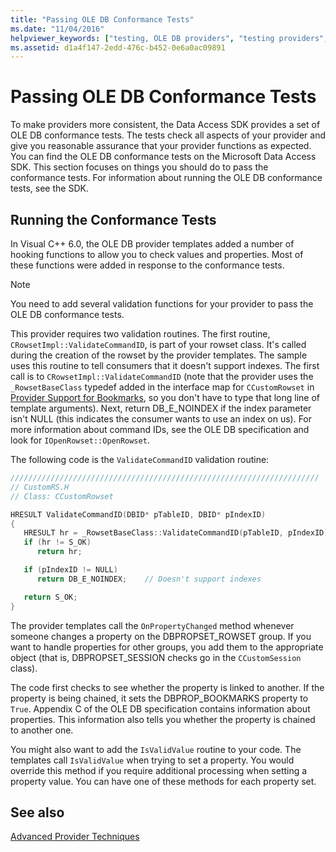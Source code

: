 ```yaml
---
title: "Passing OLE DB Conformance Tests"
ms.date: "11/04/2016"
helpviewer_keywords: ["testing, OLE DB providers", "testing providers", "conformance testing", "conformance testing [OLE DB]", "OLE DB providers, testing"]
ms.assetid: d1a4f147-2edd-476c-b452-0e6a0ac09891
---
```

# Passing OLE DB Conformance Tests

To make providers more consistent, the Data Access SDK provides a set of OLE DB conformance tests. The tests check all aspects of your provider and give you reasonable assurance that your provider functions as expected. You can find the OLE DB conformance tests on the Microsoft Data Access SDK. This section focuses on things you should do to pass the conformance tests. For information about running the OLE DB conformance tests, see the SDK.

## Running the Conformance Tests

In Visual C++ 6.0, the OLE DB provider templates added a number of hooking functions to allow you to check values and properties. Most of these functions were added in response to the conformance tests.

> [!NOTE]
> You need to add several validation functions for your provider to pass the OLE DB conformance tests.

This provider requires two validation routines. The first routine, `CRowsetImpl::ValidateCommandID`, is part of your rowset class. It's called during the creation of the rowset by the provider templates. The sample uses this routine to tell consumers that it doesn't support indexes. The first call is to `CRowsetImpl::ValidateCommandID` (note that the provider uses the `_RowsetBaseClass` typedef added in the interface map for `CCustomRowset` in [Provider Support for Bookmarks](../../data/oledb/provider-support-for-bookmarks.md), so you don't have to type that long line of template arguments). Next, return DB_E_NOINDEX if the index parameter isn't NULL (this indicates the consumer wants to use an index on us). For more information about command IDs, see the OLE DB specification and look for `IOpenRowset::OpenRowset`.

The following code is the `ValidateCommandID` validation routine:

```cpp
/////////////////////////////////////////////////////////////////////
// CustomRS.H
// Class: CCustomRowset

HRESULT ValidateCommandID(DBID* pTableID, DBID* pIndexID)
{
   HRESULT hr = _RowsetBaseClass::ValidateCommandID(pTableID, pIndexID);
   if (hr != S_OK)
      return hr;

   if (pIndexID != NULL)
      return DB_E_NOINDEX;    // Doesn't support indexes

   return S_OK;
}
```

The provider templates call the `OnPropertyChanged` method whenever someone changes a property on the DBPROPSET_ROWSET group. If you want to handle properties for other groups, you add them to the appropriate object (that is, DBPROPSET_SESSION checks go in the `CCustomSession` class).

The code first checks to see whether the property is linked to another. If the property is being chained, it sets the DBPROP_BOOKMARKS property to `True`. Appendix C of the OLE DB specification contains information about properties. This information also tells you whether the property is chained to another one.

You might also want to add the `IsValidValue` routine to your code. The templates call `IsValidValue` when trying to set a property. You would override this method if you require additional processing when setting a property value. You can have one of these methods for each property set.

## See also

[Advanced Provider Techniques](../../data/oledb/advanced-provider-techniques.md)
